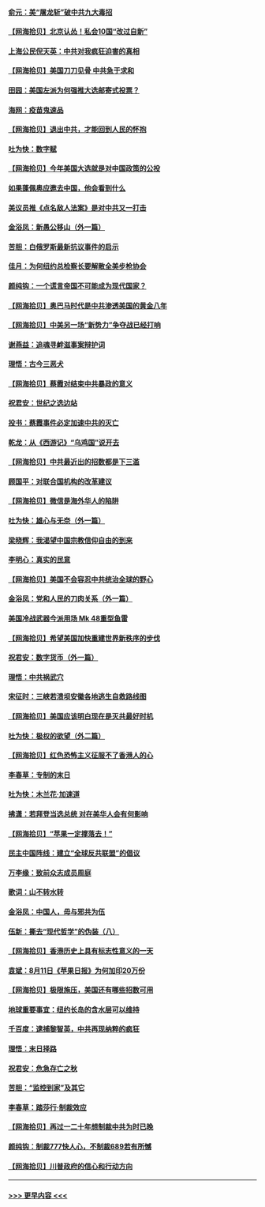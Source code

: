 #### [俞元：美“屠龙斩”破中共九大毒招](../pages/nsc993/n12357822.md?t=08261351) 
#### [【网海拾贝】北京认怂！私会10国“改过自新”](../pages/nsc993/n12357784.md?t=08261351) 
#### [上海公民倪天英：中共对我疯狂迫害的真相](../pages/nsc993/n12356341.md?t=08261351) 
#### [【网海拾贝】美国刀刀见骨 中共急于求和](../pages/nsc993/n12355511.md?t=08261351) 
#### [田园：美国左派为何强推大选邮寄式投票？](../pages/nsc993/n12352963.md?t=08261351) 
#### [海网：疫苗鬼速品](../pages/nsc993/n12354438.md?t=08261351) 
#### [【网海拾贝】退出中共，才能回到人民的怀抱](../pages/nsc993/n12352634.md?t=08261351) 
#### [吐为快：数字赋](../pages/nsc993/n12352317.md?t=08261351) 
#### [【网海拾贝】今年美国大选就是对中国政策的公投](../pages/nsc993/n12350973.md?t=08261351) 
#### [如果蓬佩奥应邀去中国，他会看到什么](../pages/nsc993/n12350945.md?t=08261351) 
#### [美议员推《点名敌人法案》是对中共又一打击](../pages/nsc993/n12350765.md?t=08261351) 
#### [金浴凤：新愚公移山（外一篇）](../pages/nsc993/n12350253.md?t=08261351) 
#### [苦胆：白俄罗斯最新抗议事件的启示](../pages/nsc993/n12349989.md?t=08261351) 
#### [佳月：为何纽约总检察长要解散全美步枪协会](../pages/nsc993/n12349939.md?t=08261351) 
#### [颜纯钩：一个谎言帝国不可能成为现代国家？](../pages/nsc993/n12349898.md?t=08261351) 
#### [【网海拾贝】奥巴马时代是中共渗透美国的黄金八年](../pages/nsc993/n12349284.md?t=08261351) 
#### [【网海拾贝】中美另一场“新势力”争夺战已经打响](../pages/nsc993/n12346998.md?t=08261351) 
#### [谢燕益：追魂寻衅滋事案辩护词](../pages/nsc993/n12346892.md?t=08261351) 
#### [理悟：古今三恶犬](../pages/nsc993/n12345190.md?t=08261351) 
#### [【网海拾贝】蔡霞对结束中共暴政的意义](../pages/nsc993/n12344263.md?t=08261351) 
#### [祝君安：世纪之选边站](../pages/nsc993/n12342382.md?t=08261351) 
#### [投书：蔡霞事件必定加速中共的灭亡](../pages/nsc993/n12341881.md?t=08261351) 
#### [乾龙：从《西游记》“乌鸡国”说开去](../pages/nsc993/n12341690.md?t=08261351) 
#### [【网海拾贝】中共最近出的招数都是下三滥](../pages/nsc993/n12341593.md?t=08261351) 
#### [顾国平：对联合国机构的改革建议](../pages/nsc993/n12339928.md?t=08261351) 
#### [【网海拾贝】微信是海外华人的陷阱](../pages/nsc993/n12338868.md?t=08261351) 
#### [吐为快：雄心与无奈（外一篇）](../pages/nsc993/n12338132.md?t=08261351) 
#### [梁晓辉：我渴望中国宗教信仰自由的到来](../pages/nsc993/n12336657.md?t=08261351) 
#### [李明心：真实的民意](../pages/nsc993/n12336089.md?t=08261351) 
#### [【网海拾贝】美国不会容忍中共统治全球的野心](../pages/nsc993/n12336063.md?t=08261351) 
#### [金浴凤：党和人民的刀肉关系（外一篇）](../pages/nsc993/n12335834.md?t=08261351) 
#### [美国冷战武器今派用场 Mk 48重型鱼雷](../pages/nsc993/n12335354.md?t=08261351) 
#### [【网海拾贝】希望美国加快重建世界新秩序的步伐](../pages/nsc993/n12334224.md?t=08261351) 
#### [祝君安：数字货币（外一篇）](../pages/nsc993/n12334186.md?t=08261351) 
#### [理悟：中共祸武穴](../pages/nsc993/n12333962.md?t=08261351) 
#### [宋征时：三峡若溃坝安徽各地逃生自救路线图](../pages/nsc993/n12332450.md?t=08261351) 
#### [【网海拾贝】美国应该明白现在是灭共最好时机](../pages/nsc993/n12332313.md?t=08261351) 
#### [吐为快：极权的欲望（外二篇）](../pages/nsc993/n12332089.md?t=08261351) 
#### [【网海拾贝】红色恐怖主义征服不了香港人的心](../pages/nsc993/n12329296.md?t=08261351) 
#### [李春草：专制的末日](../pages/nsc993/n12329079.md?t=08261351) 
#### [吐为快：木兰花‧加速道](../pages/nsc993/n12327366.md?t=08261351) 
#### [拂潇：若拜登当选总统 对在美华人会有何影响](../pages/nsc993/n12295996.md?t=08261351) 
#### [【网海拾贝】“苹果一定撑落去！”](../pages/nsc993/n12326784.md?t=08261351) 
#### [民主中国阵线：建立“全球反共联盟”的倡议](../pages/nsc993/n12324177.md?t=08261351) 
#### [万李缘：致前众志成员周庭](../pages/nsc993/n12324635.md?t=08261351) 
#### [歌词：山不转水转](../pages/nsc993/n12324599.md?t=08261351) 
#### [金浴凤：中国人，毋与邪共为伍](../pages/nsc993/n12324257.md?t=08261351) 
#### [伍新：撕去“现代哲学”的伪装（八）](../pages/nsc993/n12324188.md?t=08261351) 
#### [【网海拾贝】香港历史上具有标志性意义的一天](../pages/nsc993/n12324021.md?t=08261351) 
#### [袁斌：8月11日《苹果日报》为何加印20万份](../pages/nsc993/n12323955.md?t=08261351) 
#### [【网海拾贝】极限施压，美国还有哪些招数可用](../pages/nsc993/n12322512.md?t=08261351) 
#### [地球重要事宜：纽约长岛的含水层可以维持](../pages/nsc993/n12321844.md?t=08261351) 
#### [千百度：逮捕黎智英，中共再现纳粹的疯狂](../pages/nsc993/n12321777.md?t=08261351) 
#### [理悟：末日择路](../pages/nsc993/n12320812.md?t=08261351) 
#### [祝君安：危急存亡之秋](../pages/nsc993/n12320795.md?t=08261351) 
#### [苦胆：“监控到家”及其它](../pages/nsc993/n12320751.md?t=08261351) 
#### [李春草：踏莎行·制裁效应](../pages/nsc993/n12318290.md?t=08261351) 
#### [【网海拾贝】再过一二十年想制裁中共为时已晚](../pages/nsc993/n12318195.md?t=08261351) 
#### [颜纯钩：制裁777快人心，不制裁689若有所憾](../pages/nsc993/n12316912.md?t=08261351) 
#### [【网海拾贝】川普政府的信心和行动方向](../pages/nsc993/n12316673.md?t=08261351) 

----
#### [ >>> 更早内容 <<< ](../indexes/nsc993-earlier.md)
